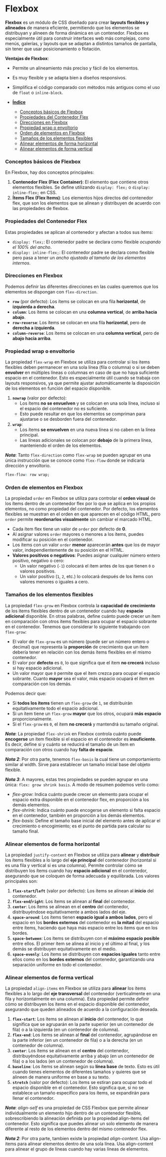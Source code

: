 # **Flexbox**

**Flexbox** es un módulo de CSS diseñado para crear **layouts flexibles y alineados** de manera eficiente, permitiendo que los elementos se distribuyan y alineen de forma dinámica en un contenedor. Flexbox es especialmente útil para construir interfaces web más complejas, como menús, galerías, y layouts que se adaptan a distintos tamaños de pantalla, sin tener que usar posicionamiento o flotación.

**Ventajas de Flexbox**:

- Permite un alineamiento más preciso y fácil de los elementos.
- Es muy flexible y se adapta bien a diseños responsivos.
- Simplifica el código comparado con métodos más antiguos como el uso de `float` o `inline-block`.

- [**Índice**](#flexbox)
  - [Conceptos básicos de Flexbox](#conceptos-básicos-de-flexbox)
  - [Propiedades del Contenedor Flex](#propiedades-del-contenedor-flex)
  - [Direcciones en Flexbox](#direcciones-en-flexbox)
  - [Propiedad wrap o envoltorio](#propiedad-wrap-o-envoltorio)
  - [Orden de elementos en Flexbox](#orden-de-elementos-en-flexbox)
  - [Tamaños de los elementos flexibles](#tamaños-de-los-elementos-flexibles)
  - [Alinear elementos de forma horizontal](#alinear-elementos-de-forma-horizontal)
  - [Alinear elementos de forma vertical](#alinear-elementos-de-forma-vertical)

### Conceptos básicos de Flexbox

En Flexbox, hay dos conceptos principales:

1. **Contenedor Flex (Flex Container)**: El elemento que contiene otros elementos flexibles. Se define utilizando `display: flex;` o `display: inline-flex;` en CSS.
2. **Ítems Flex (Flex Items)**: Los elementos hijos directos del contenedor flex, que son los elementos que se alinean y distribuyen de acuerdo con las propiedades de flexbox.

### Propiedades del Contenedor Flex

Estas propiedades se aplican al contenedor y afectan a todos sus ítems:

- `display: flex;`: El contenedor padre se declara como flexible *ocupando el 100% del ancho*.
- `display: inline-flex;`: El contenedor padre se declara como flexible pero pasa a tener un *ancho ajustado al tamaño de los elementos internos*.

### Direcciones en Flexbox

Podemos definir las diferentes direcciones en las cuales queremos que los elementos se dispongan con `flex-direction`.

- **`row`** (por defecto): Los ítems se colocan en una fila **horizontal**, de **izquierda a derecha**.
- **`column`**: Los ítems se colocan en una **columna vertical**, de **arriba hacia abajo**.
- **`row-reverse`**: Los ítems se colocan en una fila **horizontal**, pero de **derecha a izquierda**.
- **`column-reverse`**: Los ítems se colocan en una **columna vertical**, pero de **abajo hacia arriba**.

### Propiedad wrap o envoltorio

La propiedad `flex-wrap` en Flexbox se utiliza para controlar si los ítems flexibles deben permanecer en una sola línea (fila o columna) o si se deben **envolver** en múltiples líneas o columnas en caso de que no haya suficiente espacio en el contenedor. Esto es especialmente útil cuando se trabaja con layouts responsivos, ya que permite ajustar automáticamente la disposición de los elementos en función del espacio disponible.

1. **`nowrap`** (valor por defecto):
   - Los ítems **no se envuelven** y se colocan en una sola línea, incluso si el espacio del contenedor no es suficiente.
   - Esto puede resultar en que los elementos se compriman para ajustarse o se desborden fuera del contenedor.
2. **`wrap`**:
   - Los ítems **se envuelven** en una nueva línea si no caben en la línea principal.
   - Las líneas adicionales se colocan por **debajo** de la primera línea, manteniendo el orden de los elementos.

_**Nota**_: Tanto `flex-direction` como `flex-wrap` se pueden agrupar en una única instrucción que se conoce como `flex-flow` donde se indicaría dirección y envoltorio.

```css
flex-flow: row wrap;
```

### Orden de elementos en Flexbox

La propiedad `order` en Flexbox se utiliza para controlar el **orden visual** de los ítems dentro de un contenedor flex por lo que se aplica en los propios elementos, no como propiedad del contenedor. Por defecto, los elementos flexibles se muestran en el orden en que aparecen en el código HTML, pero `order` permite **reordenarlos visualmente** sin cambiar el marcado HTML.

- Cada ítem flex tiene un valor de `order` por defecto de **0**.
- Al asignar valores `order` mayores o menores a los ítems, puedes modificar su posición en el contenedor.
- Los ítems con un valor `order` **menor** aparecerán **antes** que los de mayor valor, independientemente de su posición en el HTML.
- **Valores positivos o negativos**: Puedes asignar cualquier número entero positivo, negativo o cero:
  - Un valor negativo (`-1`) colocará el ítem antes de los que tienen `0` o valores positivos.
  - Un valor positivo (`1`, `2`, etc.) lo colocará después de los ítems con valores menores o iguales a cero.

### Tamaños de los elementos flexibles

La propiedad `flex-grow` en Flexbox controla la **capacidad de crecimiento** de los ítems flexibles dentro de un contenedor cuando hay **espacio adicional** disponible. En otras palabras, define cuánto puede crecer un ítem en comparación con otros ítems flexibles para ocupar el espacio sobrante en el contenedor. Tenemos que considerar lo siguiente trabajando con `flex-grow`:

- El valor de `flex-grow` es un número (puede ser un número entero o decimal) que representa la **proporción** de crecimiento que un ítem debería tener en relación con los demás ítems flexibles en el mismo contenedor.
- El valor por **defecto** es `0`, lo que significa que el ítem **no crecerá** incluso si hay espacio adicional.
- Un valor mayor que `0` permite que el ítem crezca para ocupar el espacio sobrante. Cuanto **mayor** sea el valor, más espacio ocupará el ítem en comparación con los demás.

Podemos decir que:

- Si **todos los ítems** tienen un `flex-grow` de `1`, se distribuirán equitativamente todo el espacio adicional.
- Si un ítem tiene un `flex-grow` **mayor** que los otros, ocupará **más espacio** proporcionalmente.
- Si el `flex-grow` es `0`, el ítem **no crecerá** y mantendrá su tamaño original.

_**Nota**_: La propiedad `flex-shrink` en Flexbox controla cuánto puede **encogerse** un ítem flexible si el espacio en el contenedor es **insuficiente**. Es decir, define si y cuánto se reducirá el tamaño de un ítem en comparación con otros cuando hay **falta de espacio**.

_**Nota 2**_: Por otra parte, tenemos `flex-basis` la cual tiene un comportamiento similar al width. Sirve para establecer un tamaño inicial base del objeto flexible.

_**Nota 3**_: A mayores, estas tres propiedades se pueden agrupar en una única: `flex: grow shrink basis`. A modo de resumen podemos verlo como:
  - *flex-grow*: Indica cuánto puede crecer un elemento para ocupar el espacio extra disponible en el contenedor flex, en proporción a los demás elementos.
  - *flex-shrink*: Indica cuánto puede encogerse un elemento si falta espacio en el contenedor, también en proporción a los demás elementos.
  - *flex-basis*: Define el tamaño base inicial del elemento antes de aplicar el crecimiento o encogimiento; es el punto de partida para calcular su tamaño final.

### Alinear elementos de forma horizontal

La propiedad `justify-content` en Flexbox se utiliza para **alinear** y **distribuir** los ítems flexibles a lo largo del **eje principal** del contenedor (horizontal si es una fila y vertical si es una columna). Permite controlar cómo se distribuyen los ítems cuando hay **espacio adicional** en el contenedor, asegurando que se coloquen de forma adecuada y equilibrada. Los valores principales son:

1. **`flex-start`/`left`** (valor por defecto): Los ítems se alinean al **inicio** del contenedor.
2. **`flex-end`/`right`**: Los ítems se alinean al **final** del contenedor.
3. **`center`**: Los ítems se alinean en el **centro** del contenedor, distribuyéndose equitativamente a ambos lados del eje.
5. **`space-around`**: Los ítems tienen **espacio igual a ambos lados**, pero el espacio en los **bordes externos** del contenedor es **la mitad** del espacio entre ítems, haciendo que haya más espacio entre los ítems que en los bordes.
4. **`space-between`**: Los ítems se distribuyen con el **máximo espacio posible** entre ellos. El primer ítem se alinea al inicio y el último al final, y los demás se distribuyen equitativamente en el medio.
6. **`space-evenly`**: Los ítems se distribuyen con **espacios iguales** tanto entre ellos como en los **bordes externos** del contenedor, garantizando una separación uniforme en todo el contenedor.

### Alinear elementos de forma vertical

La propiedad `align-items` en Flexbox se utiliza para **alinear** los ítems flexibles a lo largo del **eje transversal** del contenedor (verticalmente en una fila y horizontalmente en una columna). Esta propiedad permite definir cómo se distribuyen los ítems en el espacio disponible del contenedor, asegurando que queden alineados de acuerdo a la configuración deseada.

1. **`flex-start`**: Los ítems se alinean al **inicio** del contenedor, lo que significa que se agruparán en la parte superior (en un contenedor de fila) o a la izquierda (en un contenedor de columna).
2. **`flex-end`**: Los ítems se alinean al **final** del contenedor, agrupándose en la parte inferior (en un contenedor de fila) o a la derecha (en un contenedor de columna).
3. **`center`**: Los ítems se alinean en el **centro** del contenedor, distribuyéndose equitativamente arriba y abajo (en un contenedor de fila) o a los lados (en un contenedor de columna).
4. **`baseline`**: Los ítems se alinean según su **línea base** de texto. Esto es útil cuando tienes elementos de diferentes tamaños y quieres que se alineen de manera uniforme en base a su texto.
5. **`stretch`** (valor por defecto): Los ítems se estiran para ocupar todo el espacio disponible en el contenedor. Esto significa que, si no se establece un tamaño específico para los ítems, se expandirán para llenar el contenedor.

_**Nota**_: *align-self* es una propiedad de CSS Flexbox que permite alinear individualmente un elemento hijo dentro de un contenedor flexible, sobrescribiendo la alineación definida por la propiedad align-items del contenedor. Esto significa que puedes alinear un solo elemento de manera diferente al resto de los elementos dentro del mismo contenedor flex.

_**Nota 2**_: Por otra parte, tambien existe la propiedad *align-content*. Usa align-items para alinear elementos dentro de una sola línea. Usa align-content para alinear el grupo de líneas cuando hay varias líneas de elementos.
